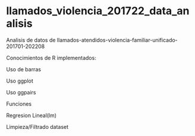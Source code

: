 # llamados_violencia_201722_data_analisis
Analisis de datos de llamados-atendidos-violencia-familiar-unificado-201701-202208 

Conocimientos de R implementados:

Uso de barras

Uso ggplot

Uso ggpairs

Funciones

Regresion Lineal(lm)

Limpieza/Filtrado dataset
